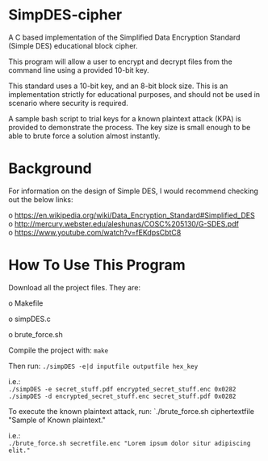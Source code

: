 # SimpDES-cipher
A C based implementation of the Simplified Data Encryption Standard (Simple DES) educational block cipher.

This program will allow a user to encrypt and decrypt files from the command line using a provided 10-bit key.

This standard uses a 10-bit key, and an 8-bit block size.  This is an implementation strictly for educational purposes, and should not be used in scenario where security is required.

A sample bash script to trial keys for a known plaintext attack (KPA) is provided to demonstrate the process.  The key size is small enough to be able to brute force a solution almost instantly.

# Background
For information on the design of Simple DES, I would recommend checking out the below links:

o https://en.wikipedia.org/wiki/Data_Encryption_Standard#Simplified_DES  
o http://mercury.webster.edu/aleshunas/COSC%205130/G-SDES.pdf  
o https://www.youtube.com/watch?v=fEKdpsCbtC8  

# How To Use This Program
Download all the project files.  They are:

o Makefile

o simpDES.c

o brute_force.sh

Compile the project with: `make`

Then run: `./simpDES -e|d inputfile outputfile hex_key`

i.e.:  
`./simpDES -e secret_stuff.pdf encrypted_secret_stuff.enc 0x0282`  
`./simpDES -d encrypted_secret_stuff.enc secret_stuff.pdf 0x0282`  

To execute the known plaintext attack, run: `./brute_force.sh ciphertextfile "Sample of Known plaintext."

i.e.:  
`./brute_force.sh secretfile.enc "Lorem ipsum dolor situr adipiscing elit."`


